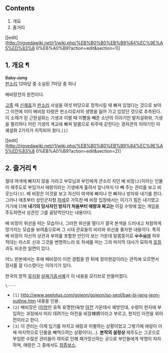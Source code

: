 ## Contents

    

1. 개요 
2. 줄거리 

[[edit](http://rigvedawiki.net/r1/wiki.php/%EB%B0%B0%EB%B9%84%EC%9E%A5%ED%83%8
0%EB%A0%B9?action=edit&section=1)]

## 1. 개요 ¶

  

<del>Baby Jang</del>  
[판소리](%ED%8C%90%EC%86%8C%EB%A6%AC.md) 12마당 중 소실된 7마당 중 하나

  

배비장전의 원전이다.

  

[고종](%EA%B3%A0%EC%A2%85.md) 때 [신재효](%EC%8B%A0%EC%9E%AC%ED%9A%A8.md)가
[판소리](%ED%8C%90%EC%86%8C%EB%A6%AC.md) 사설을 여섯 마당으로 정착시킬 때 빠져 있었다는 것으로 보아 그
이전에 이미 배비장 타령은 판소리로서의 생명을 잃어 가고 있었던 것으로 추측된다. 이 소재가 된 근원설화는 기생과 이별 때 이빨을 빼준
소년의 이야기인 발치설화와, 기생을 멀리하다 어린 기생의 계교에 빠져 알몸으로 뒤주에 갇힌다는 경차관의 이야기인 미궤설화 2가지가 지적되어
왔다.`[1]`

  
  

[[edit](http://rigvedawiki.net/r1/wiki.php/%EB%B0%B0%EB%B9%84%EC%9E%A5%ED%83%8
0%EB%A0%B9?action=edit&section=2)]

## 2. 줄거리 ¶

  

절대 여색에 빠지지 않을 거라고 부모님과 부인에게 큰소리 치던 배 비장`[2]`이라는 인물이 제주도로 부임가서 애랑이라는 기생에게 홀려서
앞니까지 다 빼 주는 관리를 보고 비웃는다`[3]`. 배 비장은 이것을 보고 자신이 여색에 빠지나 안 빠지나 방자와 내기를 한다. 그러나
애초부터 성인군자형 [허세](%ED%97%88%EC%84%B8.md)로 가득찬 배 비장 입장에서는 이기기 힘든 내기였고 거기에 더해
**내기의 당사자인 방자가 처음부터 애랑과 짜고는** 이길 수밖에 없는 게임을 주도하면서 상관인 그를 골탕먹인다는 내용이다.

  

배 비장이 위선을 떠는 모습이나, 그러한 위선을 떨다가 결국 본색을 드러내고 처참하게 망가지는 모습을 보여줌으로써 그 시대 관료들의 비리와
위선을 풍자한 내용이다. 특히 배 비장이 자신의 상관과 부하를 포함한 만인이 보는 가운데 알몸뚱이로
<del>우주[유영](%EC%9C%A0%EC%98%81.md)</del> 허우적대는 라스트 신과 그것을 변명하느라 또 허세를 떠는 그의
마지막 대사가 묘하게 [호질](%ED%98%B8%EC%A7%88.md)과도 비슷한 일면이 있다.

  

어느 판본에서는 후에 배비장이 이런 경험을 한 뒤에 정의현감이라는 관직에 오르면서 정사를 잘 다스렸다는 이야기가 있다.

  

한국의 창작 [뮤지컬](%EB%AE%A4%EC%A7%80%EC%BB%AC.md) [살짜기옵서예](%EC%82%B4%EC%A7%9C%EA%B8%B0%20%EC%98%B5%EC%84%9C%EC%98%88.md)가 이 내용을
모티브로 만들어졌다.

  

`\----`

  * `[1]` <http://www.seelotus.com/gojeon/gojeon/so-seol/bae-bi-jang-jeon-outline.htm> 내용을 인용.
  * `[2]` 배비장은 ([이방](%EC%9D%B4%EB%B0%A9.md)만 유독 유명한)육방 [아전](%EC%95%84%EC%A0%84.md) 가운데서 예방인데, 수령이 현지에 부임하는 과정에서 미리 데려가는 아전을 비장裨將이라고 부르고, 현지인 아전을 외아전이라고 한다.
  * `[3]` 이 관리는 이제 임기를 마치고 애랑과 이별하는 상황이었고 그렇기에 애랑이 이제 마지막으로 단물을 빼먹으려는 상황이다(...). **본작의 설정상** 제주도는 그곳으로 부임한 수많은 관리들이 여자로 인해 패가망신하는 곳으로 부인들에게 악명이 자자하며, 애랑은 그 중에서도 [최종보스](%EC%B5%9C%EC%A2%85%EB%B3%B4%EC%8A%A4.md).


